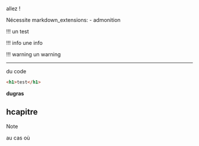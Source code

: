 allez !

Nécessite markdown_extensions:   - admonition


!!! un test

!!! info une info

!!! warning un warning

<hr>

du code

```html
<h1>test</h1>
```

**dugras**

## hcapitre

> [!NOTE]
> au cas où